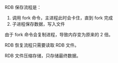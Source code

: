 RDB 保存流程是：

1. 调用 fork 命令，主进程此时会卡住，直到 fork 完成
1. 子进程保存数据，写入文件

由于 fork 命令会复制进程，导致内存变为原来的 2 倍。

RDB 恢复流程只需要读取 RDB 文件。

RDB 文件压缩存储，只存储最终数据。
